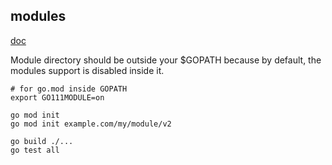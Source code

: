 modules
-

[doc](https://github.com/golang/go/wiki/Modules)

Module directory should be outside your $GOPATH
because by default, the modules support is disabled inside it.

````
# for go.mod inside GOPATH
export GO111MODULE=on

go mod init
go mod init example.com/my/module/v2

go build ./...
go test all
````
